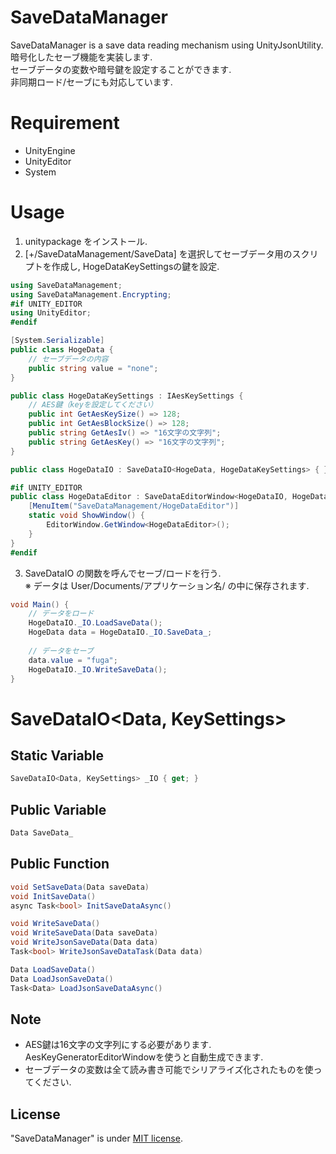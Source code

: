 # SaveDataManager

SaveDataManager is a save data reading mechanism using UnityJsonUtility.\
暗号化したセーブ機能を実装します. \
セーブデータの変数や暗号鍵を設定することができます.\
非同期ロード/セーブにも対応しています.

# Requirement
* UnityEngine
* UnityEditor
* System

# Usage
1. unitypackage をインストール.
2. [+/SaveDataManagement/SaveData] を選択してセーブデータ用のスクリプトを作成し, HogeDataKeySettingsの鍵を設定.
```cs
using SaveDataManagement;
using SaveDataManagement.Encrypting;
#if UNITY_EDITOR
using UnityEditor;
#endif

[System.Serializable]
public class HogeData {
    // セーブデータの内容
    public string value = "none";
}

public class HogeDataKeySettings : IAesKeySettings {
    // AES鍵（keyを設定してください）
    public int GetAesKeySize() => 128;
    public int GetAesBlockSize() => 128;
    public string GetAesIv() => "16文字の文字列";
    public string GetAesKey() => "16文字の文字列";
}

public class HogeDataIO : SaveDataIO<HogeData, HogeDataKeySettings> { }

#if UNITY_EDITOR
public class HogeDataEditor : SaveDataEditorWindow<HogeDataIO, HogeData, HogeDataKeySettings> {
    [MenuItem("SaveDataManagement/HogeDataEditor")]
    static void ShowWindow() {
        EditorWindow.GetWindow<HogeDataEditor>();
    }
}
#endif
```
3. SaveDataIO の関数を呼んでセーブ/ロードを行う.\
※ データは User/Documents/アプリケーション名/ の中に保存されます.
```cs
void Main() {
    // データをロード
    HogeDataIO._IO.LoadSaveData();
    HogeData data = HogeDataIO._IO.SaveData_;
    
    // データをセーブ
    data.value = "fuga";
    HogeDataIO._IO.WriteSaveData();
}
```
# SaveDataIO<Data, KeySettings>
## Static Variable
```cs
SaveDataIO<Data, KeySettings> _IO { get; }
```
## Public Variable
```cs
Data SaveData_
```
## Public Function
```cs
void SetSaveData(Data saveData)
void InitSaveData()
async Task<bool> InitSaveDataAsync()

void WriteSaveData()
void WriteSaveData(Data saveData)
void WriteJsonSaveData(Data data)
Task<bool> WriteJsonSaveDataTask(Data data)

Data LoadSaveData()
Data LoadJsonSaveData()
Task<Data> LoadJsonSaveDataAsync()
```
## Note
* AES鍵は16文字の文字列にする必要があります. AesKeyGeneratorEditorWindowを使うと自動生成できます.
* セーブデータの変数は全て読み書き可能でシリアライズ化されたものを使ってください.

## License
"SaveDataManager" is under [MIT license](https://en.wikipedia.org/wiki/MIT_License).
